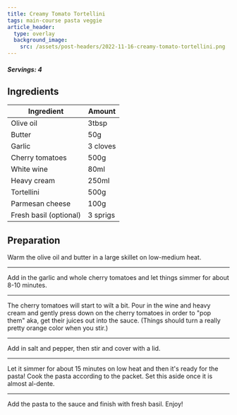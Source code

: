 ```yaml
---
title: Creamy Tomato Tortellini
tags: main-course pasta veggie
article_header:
  type: overlay
  background_image:
    src: /assets/post-headers/2022-11-16-creamy-tomato-tortellini.png
---
```


##### Servings: 4

## Ingredients

| Ingredient | Amount |
| ---------- | ------ |
| Olive oil           |  3tbsp      |
|Butter|50g|
|Garlic|3 cloves|
|Cherry tomatoes|500g|
|White wine|80ml|
|Heavy cream|250ml|
|Tortellini|500g|
|Parmesan cheese|100g|
|Fresh basil (optional)| 3 sprigs|

## Preparation

Warm the olive oil and butter in a large skillet on low-medium heat.

---

Add in the garlic and whole cherry tomatoes and let things simmer for about 8-10 minutes.

---

The cherry tomatoes will start to wilt a bit. Pour in the wine and heavy cream and gently press down on the cherry tomatoes in order to "pop them" aka, get their juices out into the sauce. (Things should turn a really pretty orange color when you stir.)

---

Add in salt and pepper, then stir and cover with a lid.

---

Let it simmer for about 15 minutes on low heat and then it's ready for  the pasta! Cook the pasta according to the packet. Set this aside once it is almost al-dente.

---

Add the pasta to the sauce and finish with fresh basil. Enjoy!
